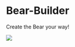 # Bear-Builder
Create the Bear your way!

<a href="https://heroku.com/deploy" target="_blank"><img src="https://www.herokucdn.com/deploy/button.svg"></a>
